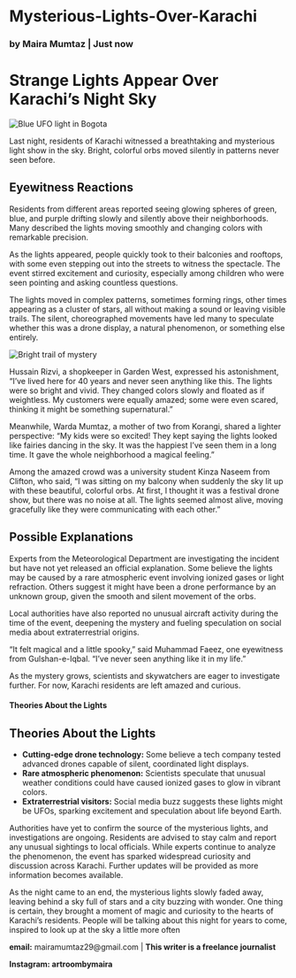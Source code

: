 # Mysterious-Lights-Over-Karachi
<!DOCTYPE html>
<html>
  <body>
    <h3>by Maira Mumtaz | Just now</h3>
    <h1>Strange Lights Appear Over Karachi’s Night Sky</h1>
   <img src="https://strangesounds.org/wp-content/uploads/2016/01/blue-ufo-light-bogota-6.jpg" alt="Blue UFO light in Bogota">
    <p>Last night, residents of Karachi witnessed a breathtaking and mysterious light show in the sky. Bright, colorful orbs moved silently in patterns never seen before.</p>
    <h2>Eyewitness Reactions</h2>
    <p>Residents from different areas reported seeing glowing spheres of green, blue, and purple drifting slowly and silently above their neighborhoods. Many described the lights moving smoothly and changing colors with remarkable precision.</p>
 <p>As the lights appeared, people quickly took to their balconies and rooftops, with some even stepping out into the streets to witness the spectacle. The event stirred excitement and curiosity, especially among children who were seen pointing and asking countless questions.</p>
    <p>The lights moved in complex patterns, sometimes forming rings, other times appearing as a cluster of stars, all without making a sound or leaving visible trails. The silent, choreographed movements have led many to speculate whether this was a drone display, a natural phenomenon, or something else entirely.</p>
    <img src="https://gizmodo.com/app/uploads/2025/01/spacex-starship-flight-7-680x453.jpg" alt="Bright trail of mystery" style="max-width:100%; height:auto;">
        <p>Hussain Rizvi, a shopkeeper in Garden West, expressed his astonishment, “I’ve lived here for 40 years and never seen anything like this. The lights were so bright and vivid. They changed colors slowly and floated as if weightless. My customers were equally amazed; some were even scared, thinking it might be something supernatural.”</p>
     <p>Meanwhile, Warda Mumtaz, a mother of two from Korangi, shared a lighter perspective: “My kids were so excited! They kept saying the lights looked like fairies dancing in the sky. It was the happiest I’ve seen them in a long time. It gave the whole neighborhood a magical feeling.”</p>
        <p>Among the amazed crowd was a university student Kinza Naseem from Clifton, who said, “I was sitting on my balcony when suddenly the sky lit up with these beautiful, colorful orbs. At first, I thought it was a festival drone show, but there was no noise at all. The lights seemed almost alive, moving gracefully like they were communicating with each other.”</p>
    <h2>Possible Explanations</h2>
    <p>Experts from the Meteorological Department are investigating the incident but have not yet released an official explanation. Some believe the lights may be caused by a rare atmospheric event involving ionized gases or light refraction. Others suggest it might have been a drone performance by an unknown group, given the smooth and silent movement of the orbs.</p>
    <p>Local authorities have also reported no unusual aircraft activity during the time of the event, deepening the mystery and fueling speculation on social media about extraterrestrial origins.</p>
    <p>“It felt magical and a little spooky,” said Muhammad Faeez, one eyewitness from Gulshan-e-Iqbal. “I’ve never seen anything like it in my life.”</p>
    <p>As the mystery grows, scientists and skywatchers are eager to investigate further. For now, Karachi residents are left amazed and curious.</p>
    <h4>Theories About the Lights</h4>
    <h2>Theories About the Lights</h2>
<ul>
  <li><strong>Cutting-edge drone technology:</strong> Some believe a tech company tested advanced drones capable of silent, coordinated light displays.</li>
  <li><strong>Rare atmospheric phenomenon:</strong> Scientists speculate that unusual weather conditions could have caused ionized gases to glow in vibrant colors.</li>
  <li><strong>Extraterrestrial visitors:</strong> Social media buzz suggests these lights might be UFOs, sparking excitement and speculation about life beyond Earth.</li>
</ul>
    <p>Authorities have yet to confirm the source of the mysterious lights, and investigations are ongoing. Residents are advised to stay calm and report any unusual sightings to local officials. While experts continue to analyze the phenomenon, the event has sparked widespread curiosity and discussion across Karachi. Further updates will be provided as more information becomes available.</p>
    <p>As the night came to an end, the mysterious lights slowly faded away, leaving behind a sky full of stars and a city buzzing with wonder. One thing is certain, they brought a moment of magic and curiosity to the hearts of Karachi’s residents. People will be talking about this night for years to come, inspired to look up at the sky a little more often</p>
    <div id="contact">
      <p><strong>email:</strong> mairamumtaz29@gmail.com | <strong>This writer is a freelance journalist</strong></p> 
      <Strong>Instagram: artroombymaira
    </div>
  </body>
</html>
